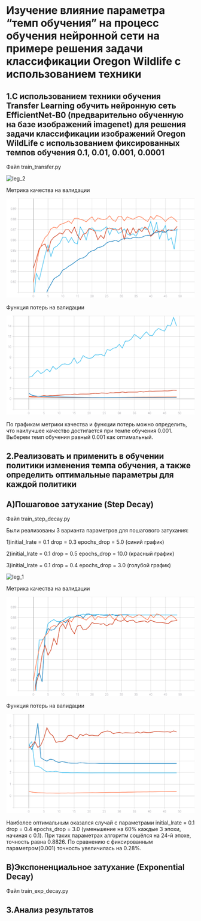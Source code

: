 # Изучение влияние параметра “темп обучения” на процесс обучения нейронной сети на примере решения задачи классификации Oregon Wildlife с использованием техники
## 1.С использованием  техники обучения Transfer Learning обучить нейронную сеть EfficientNet-B0 (предварительно обученную на базе изображений imagenet) для решения задачи классификации изображений Oregon WildLife с использованием фиксированных темпов обучения 0.1, 0.01, 0.001, 0.0001
Файл train_transfer.py

![leg_2](https://user-images.githubusercontent.com/80068414/111864984-537fde80-8975-11eb-9733-20c220b1e233.png)

Метрика качества на валидации

![acc_1](https://github.com/EugenTrifonov/lab_3/blob/main/graph/epoch_categorical_accuracy.svg)

Функция потерь на валидации

![loss_1](https://github.com/EugenTrifonov/lab_3/blob/main/graph/epoch_loss.svg)

По графикам метрики качества и функции потерь можно определить, что наилучшее качество достигается при темпе обучения 0.001. Выберем темп обучения равный 0.001 как оптимальный.
## 2.Реализовать и применить в обучении политики изменения темпа обучения, а также определить оптимальные параметры для каждой политики
## A)Пошаговое затухание (Step Decay)
Файл train_step_decay.py

Были реализованы 3 варианта параметров для пошагового затухания:
 
 1)initial_lrate = 0.1
   drop = 0.3
   epochs_drop = 5.0 (синий график)
   
 2)initial_lrate = 0.1
   drop = 0.5
   epochs_drop = 10.0 (красный график)
   
 3)initial_lrate = 0.1
   drop = 0.4
   epochs_drop = 3.0 (голубой график)
   
![leg_1](https://user-images.githubusercontent.com/80068414/111865770-02beb480-897a-11eb-8821-2c1f778f9fff.png)

Метрика качества на валидации

![acc_2](https://github.com/EugenTrifonov/lab_3/blob/main/graph/epoch_categorical_accuracy_step.svg)

Функция потерь на валидации

![loss_2](https://github.com/EugenTrifonov/lab_3/blob/main/graph/epoch_loss_step.svg)

Наиболее оптимальным оказался случай с параметрами initial_lrate = 0.1 drop = 0.4 epochs_drop = 3.0 (уменьшение на 60% каждые 3 эпохи, начиная с 0.1). При таких параметрах алгоритм сошёлся на 24-й эпохе, точность  равна 0.8826. По сравнению с фиксированным параметром(0.001) точность увеличилась на 0.28%.
  
## B)Экспоненциальное затухание (Exponential Decay)
Файл train_exp_decay.py

## 3.Анализ результатов
